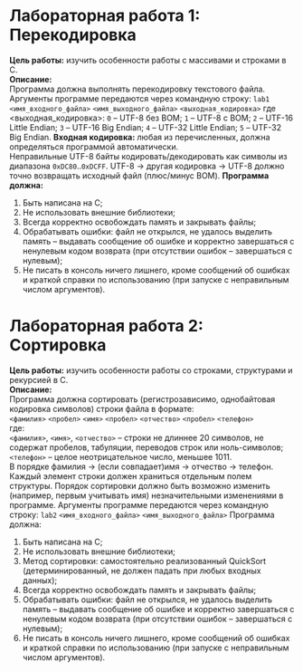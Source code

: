 # Лабораторная работа 1: Перекодировка
**Цель работы:** изучить особенности работы с массивами и строками в C.  
**Описание:**  
Программа должна выполнять перекодировку текстового файла.  
Аргументы программе передаются через командную строку:
`lab1` `<имя_входного_файла>` `<имя_выходного_файла>` `<выходная_кодировка>`
где <выходная_кодировка>:
`0` – UTF-8 без BOM;
`1` – UTF-8 с BOM;
`2` – UTF-16 Little Endian;
`3` – UTF-16 Big Endian;
`4` – UTF-32 Little Endian;
`5` – UTF-32 Big Endian.
**Входная кодировка:** любая из перечисленных, должна определяться программой автоматически.  
Неправильные UTF-8 байты кодировать/декодировать как символы из диапазона `0xDC80`..`0xDCFF`. UTF-8 -> другая кодировка -> UTF-8 должно точно возвращать исходный файл (плюс/минус BOM).
**Программа должна:**
1. Быть написана на C;
2. Не использовать внешние библиотеки;
3. Всегда корректно освобождать память и закрывать файлы;
4. Обрабатывать ошибки: файл не открылся, не удалось выделить память – выдавать сообщение об ошибке и корректно завершаться с ненулевым кодом возврата (при отсутствии ошибок – завершаться с нулевым);
5. Не писать в консоль ничего лишнего, кроме сообщений об ошибках и краткой справки по использованию (при запуске с неправильным числом аргументов).
# Лабораторная работа 2: Сортировка
**Цель работы:** изучить особенности работы со строками, структурами и рекурсией в C.  
**Описание:**  
Программа должна сортировать (регистрозависимо, однобайтовая кодировка символов) строки файла в формате:   
`<фамилия>` `<пробел>` `<имя>` `<пробел>` `<отчество>` `<пробел>` `<телефон>`  
где:  
`<фамилия>`, `<имя>`, `<отчество>` – строки не длиннее 20 символов, не содержат пробелов, табуляции, переводов строк или ноль-символов;  
`<телефон>` – целое неотрицательное число, меньшее 1011.  
В порядке фамилия -> (если совпадает)имя -> отчество -> телефон.  
Каждый элемент строки должен храниться отдельным полем структуры. Порядок сортировки должно быть возможно изменить (например, первым учитывать имя) незначительными изменениями в программе.
Аргументы программе передаются через командную строку:
`lab2` `<имя_входного_файла>` `<имя_выходного_файла>`
Программа должна:
1. Быть написана на C;
2. Не использовать внешние библиотеки;
3. Метод сортировки: самостоятельно реализованный QuickSort (детерминированный, не должен падать при любых входных данных);
4. Всегда корректно освобождать память и закрывать файлы;
5. Обрабатывать ошибки: файл не открылся, не удалось выделить память – выдавать сообщение об ошибке и корректно завершаться с ненулевым кодом возврата (при отсутствии ошибок – завершаться с нулевым);
6. Не писать в консоль ничего лишнего, кроме сообщений об ошибках и краткой справки по использованию (при запуске с неправильным числом аргументов).

